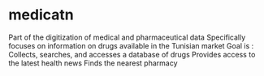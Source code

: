 # medicatn


Part of the digitization of medical and pharmaceutical data
Specifically focuses on information on drugs available in the
Tunisian market
Goal is :
Collects, searches, and accesses a database of drugs
Provides access to the latest health news
Finds the nearest pharmacy
